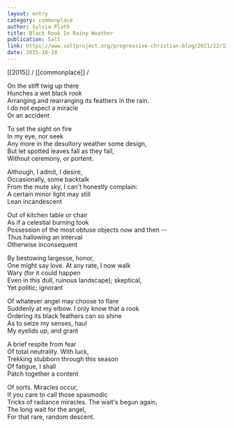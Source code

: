 ```yaml
---
layout: entry
category: commonplace
author: Sylvia Plath
title: Black Rook In Rainy Weather
publication: Salt
link: https://www.saltproject.org/progressive-christian-blog/2021/12/13/black-rook-in-rainy-weather-by-sylvia-plath
date: 2015-10-18
---
```


[[2015]] / [[commonplace]] / 

On the stiff twig up there
<br>Hunches a wet black rook
<br>Arranging and rearranging its feathers in the rain.
<br>I do not expect a miracle
<br>Or an accident

To set the sight on fire
<br>In my eye, nor seek
<br>Any more in the desultory weather some design,
<br>But let spotted leaves fall as they fall,
<br>Without ceremony, or portent.

Although, I admit, I desire,
<br>Occasionally, some backtalk
<br>From the mute sky, I can't honestly complain:
<br>A certain minor light may still
<br>Lean incandescent

Out of kitchen table or chair
<br>As if a celestial burning took
<br>Possession of the most obtuse objects now and then --
<br>Thus hallowing an interval
<br>Otherwise inconsequent

By bestowing largesse, honor,
<br>One might say love. At any rate, I now walk
<br>Wary (for it could happen
<br>Even in this dull, ruinous landscape); skeptical,
<br>Yet politic; ignorant

Of whatever angel may choose to flare
<br>Suddenly at my elbow. I only know that a rook
<br>Ordering its black feathers can so shine
<br>As to seize my senses, haul
<br>My eyelids up, and grant

A brief respite from fear
<br>Of total neutrality. With luck,
<br>Trekking stubborn through this season
<br>Of fatigue, I shall
<br>Patch together a content

Of sorts. Miracles occur,
<br>If you care to call those spasmodic
<br>Tricks of radiance miracles. The wait's begun again,
<br>The long wait for the angel,
<br>For that rare, random descent.
